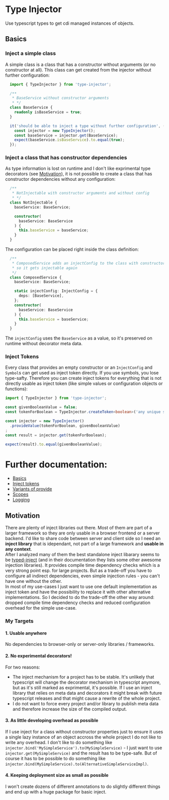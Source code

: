 # Type Injector
Use typescript types to get cdi managed instances of objects.

## Basics
### Inject a simple class
A simple class is a class that has a constructor without arguments (or no constructor at all). This class can get created from the injector without further configuration:
```typescript
  import { TypeInjector } from 'type-injector';

  /**
   * BaseService without constructor arguments
   * */
  class BaseService {
    readonly isBaseService = true;
  }

  it('should be able to inject a type without further configuration', () => {
    const injector = new TypeInjector();
    const baseService = injector.get(BaseService);
    expect(baseService.isBaseService).to.equal(true);
  });
```
### Inject a class that has constructor dependencies
As type information is lost on runtime and I don't like exprimental type decorators (see [Motivation](#Motivation)), it is not possible to create a class that has constructor dependencies without any configuration:
```typescript
  /**
   * NotInjectable with constructor arguments and without config
   * */
  class NotInjectable {
    baseService: BaseService;

    constructor(
      baseService: BaseService
    ) {
      this.baseService = baseService;
    }
  }
``` 
The configuration can be placed right inside the class definition:
```typescript
  /**
   * ComposedService adds an injectConfig to the class with constructor arguments
   * so it gets injectable again
   */
  class ComposedService {
    baseService: BaseService;

    static injectConfig: InjectConfig = {
      deps: [BaseService],
    };
    constructor(
      baseService: BaseService
    ) {
      this.baseService = baseService;
    }
  }
```
The ```injectConfig``` uses the ```BaseService``` as a value, so it's preserved on runtime without decorator meta data.

### Inject Tokens
Every class that provides an empty constructor or an ```InjectConfig``` and ```Symbol```s can get used as inject token directly. If you use symbols, you lose type-safty. Therefore you can create inject tokens for everything that is not directly usable as inject token (like simple values or configuration objects or functions):
```typescript
import { TypeInjector } from 'type-injector';

const givenBooleanValue = false;
const tokenForBoolean = TypeInjector.createToken<boolean>('any unique string');

const injector = new TypeInjector()
  .provideValue(tokenForBoolean, givenBooleanValue)
;
const result = injector.get(tokenForBoolean);

expect(result).to.equal(givenBooleanValue);
```
# Further documentation:
* [Basics](./src/type-injector-0-basics.spec.ts)
* [Inject tokens](./src/type-injector-1-inject-token.spec.ts)
* [Variants of provide](./src/type-injector-2-provide-variants.spec.ts)
* [Scopes](./src/type-injector-3-scopes.spec.ts)
* [Logging](./src/logger.spec.ts)

## Motivation
There are plenty of inject libraries out there. Most of them are part of a larger framework so they are only usable in a browser frontend or a server backend.
I'd like to share code between server and client side so I need an **inject library** that is idependant, not part of a large framework and **usable in any context**.  
After I analyzed many of them the best standalone inject libarary seems to be [typed-inject](https://github.com/nicojs/typed-inject) (and in their documentation they lists some other awesome injection libraries). It provides compile time dependency checks which is a very strong point esp. for large projects. But as a trade-off you have to configure all indirect dependencies, even simple injection rules - you can't have one without the other.  
In most of my use-cases I just want to use one default implementation as inject token and have the possibility to replace it with other alternative implementations. So I decided to do the trade-off the other way around: dropped compile time dependency checks and reduced configuration overhead for the simple use-case.

### My Targets
#### 1. Usable anywhere
No dependencies to browser-only or server-only libraries / frameworks.
#### 2. No experimental decorators!
For two reasons:
* The inject mechanism for a project has to be stable. It's unlikely that typescript will change the decorator mechanism in typescript anymore, but as it's still marked as exprimental, it's possible. If I use an inject library that relies on meta data and decorators it might break with future typescript releases and that might cause a rewrite of the whole project.
* I do not want to force every project and/or library to publish meta data and therefore increase the size of the compiled output.
#### 3. As little developing overhead as possible
If I use inject for a class without constructor properties just to ensure it uses a single lazy instance of an object accross the whole project I do not like to write any overhead. I don't like to do something like ```injector.bind('MySimpleService').to(MySimpleService)``` - I just want to use ```injector.get(MySimpleService)``` and the result has to be type-safe. But of course it has to be possible to do something like ```injector.bind(MySimpleService).to(AlternativeSimpleServiceImpl)```.
#### 4. Keeping deployment size as small as possible
I won't create dozens of different annotations to do slightly different things and end up with a huge package for basic inject.